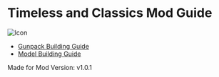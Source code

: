 # Timeless and Classics Mod Guide

![Icon](/icon.png)

 - [Gunpack Building Guide](./gunpack)
 - [Model Building Guide](./model_guide)

 Made for Mod Version: v1.0.1